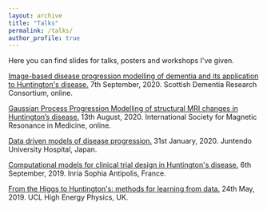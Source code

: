 ```yaml
---
layout: archive
title: "Talks"
permalink: /talks/
author_profile: true
---
```


Here you can find slides for talks, posters and workshops I've given.

[Image-based disease progression modelling of dementia and its application to Huntington's disease.](http://pawij.github.io/files/paw_sdrc2020_poster_v0.pdf) 7th September, 2020. Scottish Dementia Research Consortium, online.

[Gaussian Process Progression Modelling of structural MRI changes in Huntington’s disease.](http://pawij.github.io/files/paw_ismrm_2020.pdf) 13th August, 2020. International Society for Magnetic Resonance in Medicine, online.

[Data driven models of disease progression.](http://pawij.github.io/files/paw_juntendo_310120.pdf) 31st January, 2020. Juntendo University Hospital, Japan.  

[Computational models for clinical trial design in Huntington's disease.](http://pawij.github.io/files/paw_inria_060919.pdf) 6th September, 2019. Inria Sophia Antipolis, France.  

[From the Higgs to Huntington's: methods for learning from data.](http://pawij.github.io/files/paw_hep_240519.pdf) 24th May, 2019. UCL High Energy Physics, UK.

<!--
{% for post in site.talks reversed %}
  {% include archive-single-talk.html %}
{% endfor %}
-->